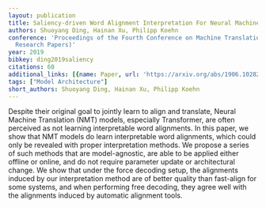```yaml
---
layout: publication
title: Saliency-driven Word Alignment Interpretation For Neural Machine Translation
authors: Shuoyang Ding, Hainan Xu, Philipp Koehn
conference: 'Proceedings of the Fourth Conference on Machine Translation (Volume 1:
  Research Papers)'
year: 2019
bibkey: ding2019saliency
citations: 60
additional_links: [{name: Paper, url: 'https://arxiv.org/abs/1906.10282'}]
tags: ["Model Architecture"]
short_authors: Shuoyang Ding, Hainan Xu, Philipp Koehn
---
```

Despite their original goal to jointly learn to align and translate, Neural
Machine Translation (NMT) models, especially Transformer, are often perceived
as not learning interpretable word alignments. In this paper, we show that NMT
models do learn interpretable word alignments, which could only be revealed
with proper interpretation methods. We propose a series of such methods that
are model-agnostic, are able to be applied either offline or online, and do not
require parameter update or architectural change. We show that under the force
decoding setup, the alignments induced by our interpretation method are of
better quality than fast-align for some systems, and when performing free
decoding, they agree well with the alignments induced by automatic alignment
tools.